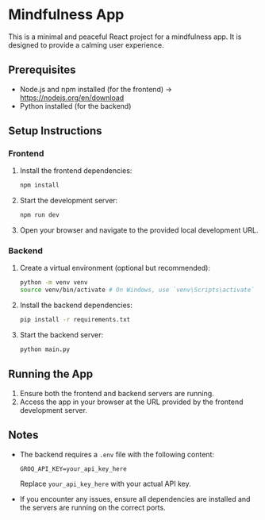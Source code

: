 # Mindfulness App

This is a minimal and peaceful React project for a mindfulness app. It is designed to provide a calming user experience.

## Prerequisites

- Node.js and npm installed (for the frontend) -> https://nodejs.org/en/download
- Python installed (for the backend) 

## Setup Instructions

### Frontend

1. Install the frontend dependencies:
   ```bash
   npm install
   ```
2. Start the development server:
   ```bash
   npm run dev
   ```
3. Open your browser and navigate to the provided local development URL.

### Backend

1. Create a virtual environment (optional but recommended):
   ```bash
   python -m venv venv
   source venv/bin/activate # On Windows, use `venv\Scripts\activate`
   ```
3. Install the backend dependencies:
   ```bash
   pip install -r requirements.txt
   ```
4. Start the backend server:
   ```bash
   python main.py
   ```

## Running the App

1. Ensure both the frontend and backend servers are running.
2. Access the app in your browser at the URL provided by the frontend development server.

## Notes

- The backend requires a `.env` file with the following content:
  ```
  GROQ_API_KEY=your_api_key_here
  ```
  Replace `your_api_key_here` with your actual API key.

- If you encounter any issues, ensure all dependencies are installed and the servers are running on the correct ports.
